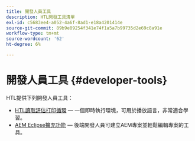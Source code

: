 ```yaml
---
title: 開發人員工具
description: HTL開發工具清單
exl-id: c5683ee4-a052-4a6f-8ad1-e18a4201414e
source-git-commit: 89b9e89254f341e74f1a5a7b99735d2e69c8a91e
workflow-type: tm+mt
source-wordcount: '62'
ht-degree: 6%

---
```


# 開發人員工具 {#developer-tools}

HTL提供下列開發人員工具：

* [HTL讀取評估打印循環](https://github.com/Adobe-Marketing-Cloud/aem-htl-repl)  — 一個即時執行環境，可用於播放語言，非常適合學習。
* [AEM Eclipse擴充功能](https://experienceleague.adobe.com/docs/experience-manager-cloud-service/implementing/developer-tools/eclipse.html)  — 後端開發人員可建立AEM專案並輕鬆編輯專案的工具。
